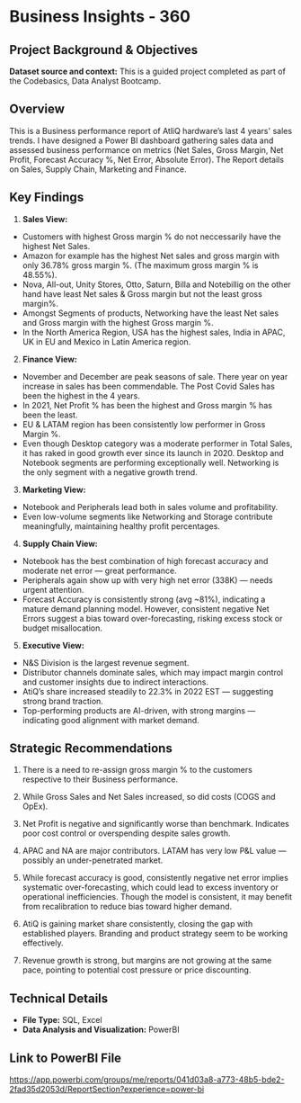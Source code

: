 # Business Insights - 360

## Project Background & Objectives
**Dataset source and context:** This is a guided project completed as part of the Codebasics, Data Analyst Bootcamp. 

## Overview
This is a Business performance report of  AtliQ hardware’s last 4 years' sales trends. I have designed a Power BI dashboard gathering sales data and assessed business performance on metrics (Net Sales, Gross Margin, Net Profit, Forecast Accuracy %, Net Error, Absolute Error). The Report details on Sales, Supply Chain, Marketing and Finance.

## Key Findings
 1. **Sales View:**
 - Customers with highest Gross margin % do not neccessarily have the highest Net Sales.  
 - Amazon for example has the highest Net sales and gross margin with only 36.78% gross margin %. (The maximum gross margin % is 48.55%). 
 - Nova, All-out, Unity Stores, Otto, Saturn, Billa and Notebillig on the other hand have least Net sales & Gross margin but not the least gross margin%.  
 - Amongst Segments of products, Networking have the least Net sales and Gross margin with the highest Gross margin %. 
 - In the North America Region, USA has the highest sales, India in APAC, UK in EU and Mexico in Latin America region. 

 2. **Finance View:**
 - November and December are peak seasons of sale. There year on year increase in sales has been commendable. The Post Covid Sales has been the highest in the 4 years.
 - In 2021, Net Profit % has been the highest and Gross margin % has been the least. 
 - EU & LATAM region has been consistently low performer in Gross Margin %. 
 - Even though Desktop category was a moderate performer in Total Sales, it has raked in good growth ever since its launch in 2020. Desktop and Notebook segments are performing exceptionally well. Networking is the only segment with a negative growth trend.

 3. **Marketing View:**
 - Notebook and Peripherals lead both in sales volume and profitability.
- Even low-volume segments like Networking and Storage contribute meaningfully, maintaining healthy profit percentages.

 4. **Supply Chain View:**
 - Notebook has the best combination of high forecast accuracy and moderate net error — great performance.
- Peripherals again show up with very high net error (338K) — needs urgent attention.
- Forecast Accuracy is consistently strong (avg ~81%), indicating a mature demand planning model. However, consistent negative Net Errors suggest a bias toward over-forecasting, risking excess stock or budget misallocation.

 5. **Executive View:** 
- N&S Division is the largest revenue segment.
- Distributor channels dominate sales, which may impact margin control and customer insights due to indirect interactions.
- AtiQ’s share increased steadily to 22.3% in 2022 EST — suggesting strong brand traction.
- Top-performing products are AI-driven, with strong margins — indicating good alignment with market demand.

## Strategic Recommendations

1. There is a need to re-assign gross margin % to the customers respective to their Business performance.  

2. While Gross Sales and Net Sales increased, so did costs (COGS and OpEx). 

3. Net Profit is negative and significantly worse than benchmark. Indicates poor cost control or overspending despite sales growth.

4. APAC and NA are major contributors. LATAM has very low P&L value — possibly an under-penetrated market.

5. While forecast accuracy is good, consistently negative net error implies systematic over-forecasting, which could lead to excess inventory or operational inefficiencies. Though the model is consistent, it may benefit from recalibration to reduce bias toward higher demand.

6. AtiQ is gaining market share consistently, closing the gap with established players. Branding and product strategy seem to be working effectively.

7. Revenue growth is strong, but margins are not growing at the same pace, pointing to potential cost pressure or price discounting.

## Technical Details 
- **File Type:** SQL, Excel
- **Data Analysis and Visualization:** PowerBI

## Link to PowerBI File 
https://app.powerbi.com/groups/me/reports/041d03a8-a773-48b5-bde2-2fad35d2053d/ReportSection?experience=power-bi
